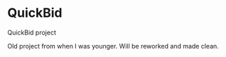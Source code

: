 QuickBid
========

QuickBid project

Old project from when I was younger. Will be reworked and made clean.

